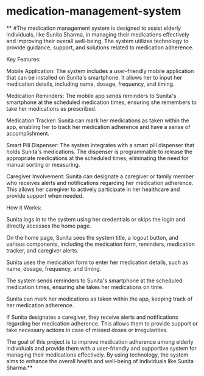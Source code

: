 # medication-management-system


**
#The medication management system is designed to assist elderly individuals, like Sunita Sharma, in managing their medications effectively and improving their overall well-being. The system utilizes technology to provide guidance, support, and solutions related to medication adherence.

Key Features:

Mobile Application: The system includes a user-friendly mobile application that can be installed on Sunita's smartphone. It allows her to input her medication details, including name, dosage, frequency, and timing.

Medication Reminders: The mobile app sends reminders to Sunita's smartphone at the scheduled medication times, ensuring she remembers to take her medications as prescribed.

Medication Tracker: Sunita can mark her medications as taken within the app, enabling her to track her medication adherence and have a sense of accomplishment.

Smart Pill Dispenser: The system integrates with a smart pill dispenser that holds Sunita's medications. The dispenser is programmable to release the appropriate medications at the scheduled times, eliminating the need for manual sorting or measuring.

Caregiver Involvement: Sunita can designate a caregiver or family member who receives alerts and notifications regarding her medication adherence. This allows her caregiver to actively participate in her healthcare and provide support when needed.

How it Works:

Sunita logs in to the system using her credentials or skips the login and directly accesses the home page.

On the home page, Sunita sees the system title, a logout button, and various components, including the medication form, reminders, medication tracker, and caregiver alerts.

Sunita uses the medication form to enter her medication details, such as name, dosage, frequency, and timing.

The system sends reminders to Sunita's smartphone at the scheduled medication times, ensuring she takes her medications on time.

Sunita can mark her medications as taken within the app, keeping track of her medication adherence.

If Sunita designates a caregiver, they receive alerts and notifications regarding her medication adherence. This allows them to provide support or take necessary actions in case of missed doses or irregularities.

The goal of this project is to improve medication adherence among elderly individuals and provide them with a user-friendly and supportive system for managing their medications effectively. By using technology, the system aims to enhance the overall health and well-being of individuals like Sunita Sharma.**
